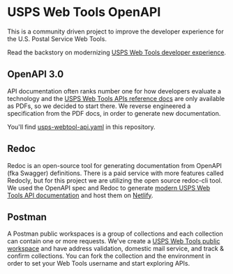 # USPS Web Tools OpenAPI
This is a community driven project to improve the developer experience for the U.S. Postal Service Web Tools.

Read the backstory on modernizing [USPS Web Tools developer experience](https://www.lob.com/blog/usps-web-tools-developer-experience).

## OpenAPI 3.0
API documentation often ranks number one for how developers evaluate a technology and the [USPS Web Tools APIs reference docs](https://www.usps.com/business/web-tools-apis/documentation-updates.htm) are only available as PDFs, so we decided to start there. We reverse engineered a specification from the PDF docs, in order to generate new documentation.

You'll find [usps-webtool-api.yaml](https://github.com/lob/usps-webtools-api/blob/main/usps-webtools-api.yml) in this repository.

## Redoc
Redoc is an open-source tool for generating documentation from OpenAPI (fka Swagger) definitions. There is a paid service with more features called Redocly, but for this project we are utilizing the open source redoc-cli tool.  We used the OpenAPI spec and Redoc to generate [modern USPS Web Tools API documentation](https://www.uspsweb.tools/) and host them on [Netlify](https://netlify.com/).

## Postman
A Postman public workspaces is a group of collections and each collection can contain one or more requests. We've create a [USPS Web Tools public workspace](https://www.uspsweb.tools/#tag/Postman) and  have address validation, domestic mail service, and track & confirm collections. You can fork the collection and the environment in order to set your Web Tools username and start exploring APIs.

